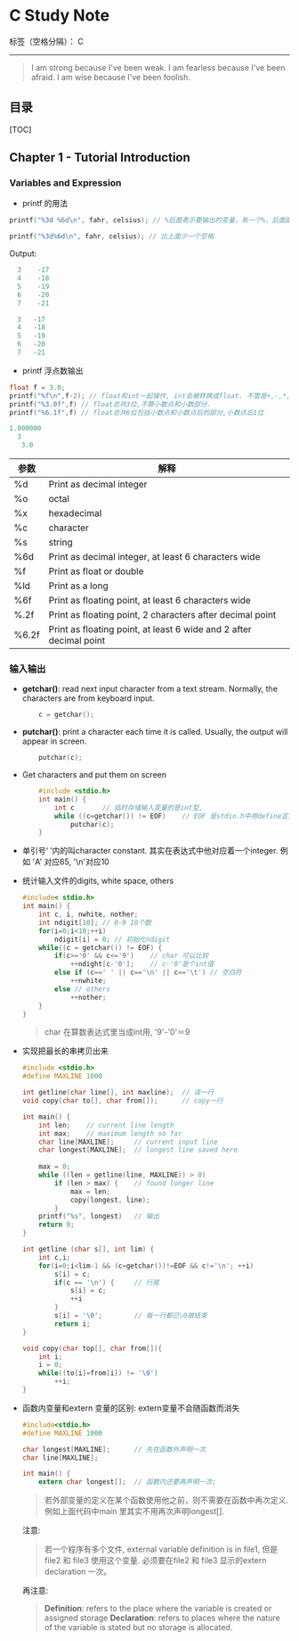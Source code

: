 # C Study Note

标签（空格分隔）： C

---

> I am strong because I've been weak. I am fearless because I've been afraid. I am wise because I've been foolish.

## 目录
[TOC]

## Chapter 1 - Tutorial Introduction

### Variables and Expression
* printf 的用法    
``` C
printf("%3d %6d\n", fahr, celsius); // %后面表示要输出的变量，有一个%，后面就得有一个变量. %后面的数字代表输出的最大长度，右对齐.

printf("%3d%6d\n", fahr, celsius); // 比上面少一个空格
```
Output:
``` C  
  3    -17
  4    -18
  5    -19
  6    -20
  7    -21
```
``` C
  3   -17
  4   -18
  5   -19
  6   -20
  7   -21
```
* printf 浮点数输出
``` C
float f = 3.0;
printf("%f\n",f-2); // float和int一起操作, int会被转换成float. 不管是+,-,*,/还是<>.
printf("%3.0f",f) // float总共3位,不算小数点和小数部分.
printf("%6.1f",f) // float总共6位包括小数点和小数点后的部分,小数点后1位
```
``` C
1.000000
  3
   3.0 
```

| 参数 | 解释 |
|-----|-------------------------|
| %d | Print as decimal integer |
| %o | octal |
| %x | hexadecimal |
| %c | character |
| %s | string |
| %6d | Print as decimal integer, at least 6 characters wide|
| %f | Print as float or double |
| %ld | Print as a long |
| %6f | Print as floating point, at least 6 characters wide|
| %.2f | Print as floating point, 2 characters after decimal point|
| %6.2f| Print as floating point, at least 6 wide and 2 after decimal point|

### 输入输出
* **getchar()**: read next input character from a text stream. Normally, the characters are from keyboard input.

    ``` c
        c = getchar();
    ```

* **putchar()**: print a character each time it is called. Usually, the output will appear in screen. 

    ``` c
        putchar(c);
    ```
    
* Get characters and put them on screen

    ``` c
        #include <stdio.h>
        int main() {
            int c       // 临时存储输入变量的是int型, 
            while ((c=getchar()) != EOF)    // EOF 是stdio.h中用define定义的文件结尾符.
                putchar(c);
        }
    ```
* 单引号‘ ’内的叫character constant. 其实在表达式中他对应着一个integer. 例如 'A' 对应65, '\n'对应10
* 统计输入文件的digits, white space, others
    
    ``` c
    #include< stdio.h>
    int main() {
        int c, i, nwhite, nother;
        int ndigit[10]; // 0-9 10个数
        for(i=0;i<10;++i)   
            ndigit[i] = 0; // 初始化ndigit
        while((c = getchar()) != EOF) {
            if(c>='0' && c<='9')    // char 可以比较
                ++ndight[c-'0'];    // c-'0'是个int值
            else if (c==' ' || c=='\n' || c=='\t') // 空白符
                ++nwhite;
            else // others
                ++nother;
        }
    }
    ```
    > char 在算数表达式里当成int用, '9'-'0'＝9

*  实现把最长的串拷贝出来

    ``` c
    #include <stdio.h>
    #define MAXLINE 1000
    
    int getline(char line[], int maxline);  // 读一行
    void copy(char to[], char from[]);      // copy一行
    
    int main() {
        int len;    // current line length
        int max;    // maximum length so far
        char line[MAXLINE];     // current input line
        char longest[MAXLINE];  // longest line saved here
        
        max = 0;
        while ((len = getline(line, MAXLINE)) > 0)
            if (len > max) {    // found longer line
                max = len;
                copy(longest, line);
            }
        printf("%s", longest)   // 输出
        return 0;
    }
    
    int getline (char s[], int lim) {
        int c,i;
        for(i=0;i<lim-1 && (c=getchar())!=EOF && c!='\n'; ++i) 
            s[i] = c;
            if(c == '\n') {     // 行尾
                s[i] = c;
                ++i
            }
            s[i] = '\0';        // 每一行都已\0做结束
            return i;
    }
    
    void copy(char top[], char from[]){
        int i;
        i = 0;
        while((to[i]=from[i]) != '\0')
            ++i;
    }
    ```

* 函数内变量和extern 变量的区别: extern变量不会随函数而消失

    ``` c
    #include<stdio.h>
    #define MAXLINE 1000
    
    char longest[MAXLINE];      // 先在函数外声明一次
    char line[MAXLINE];
    
    int main() {
        extern char longest[];  // 函数内还要再声明一次;
    
    ```
    > 若外部变量的定义在某个函数使用他之前，则不需要在函数中再次定义. 例如上面代码中main 里其实不用再次声明longest[].
    
    注意:
    > 若一个程序有多个文件, external variable definition is in file1, 但是file2 和 file3 使用这个变量. 必须要在file2 和 file3 显示的extern declaration 一次。
    
    再注意:
    > **Definition**: refers to the place where the variable is created or assigned storage
    **Declaration**: refers to places where the nature of the variable is stated but no storage is allocated.
